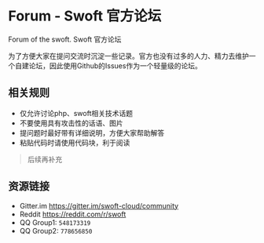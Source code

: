 # Forum - Swoft 官方论坛

Forum of the swoft. Swoft 官方论坛


为了方便大家在提问交流时沉淀一些记录。官方也没有过多的人力、精力去维护一个自建论坛，因此使用Github的Issues作为一个轻量级的论坛。

## 相关规则

- 仅允许讨论php、swoft相关技术话题
- 不要使用具有攻击性的话语、图片
- 提问题时最好带有详细说明，方便大家帮助解答
- 粘贴代码时请使用代码块，利于阅读

> 后续再补充

## 资源链接

- Gitter.im https://gitter.im/swoft-cloud/community
- Reddit https://reddit.com/r/swoft
- QQ Group1: `548173319`
- QQ Group2: `778656850`
